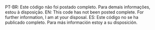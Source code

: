 PT-BR: Este código não foi postado completo. Para demais informações, estou à disposição.
EN: This code has not been posted complete. For further information, I am at your disposal.
ES: Este código no se ha publicado completo. Para más información estoy a su disposición.
